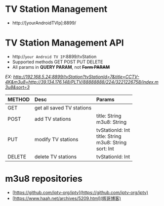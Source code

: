 # TV Station Management
* http://[yourAndroidTVIp]:8899/

# TV Station Management API
* http://`your Android TV IP`:8899/tvStation
* Supported methods GET POST PUT DELETE
* All params in **QUERY PARAM**, not **~~Form PARAM~~**

*EX: http://192.168.5.24:8899/tvStation?tvStationId=7&title=CCTV-4K&m3u8=http://39.134.176.148/PLTV/88888888/224/3221226758/index.m3u8&sort=3*

| METHOD | Desc | Params |
|:-------|:-----|:---|
| GET | get all saved TV stations |   |
| POST | add TV stations | title: String <br> m3u8: String |
| PUT | modify TV stations | tvStationId: Int <br> title: String <br> m3u8: String <br> sort: Int |
| DELETE | delete TV stations | tvStationId: Int |

# m3u8 repositories
* [https://github.com/iptv-org/iptv](https://github.com/iptv-org/iptv)
* [https://www.haah.net/archives/5209.html](辉哥博客)